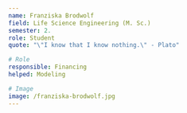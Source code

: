 ```yaml
---
name: Franziska Brodwolf 
field: Life Science Engineering (M. Sc.)
semester: 2.
role: Student
quote: "\"I know that I know nothing.\" - Plato"

# Role
responsible: Financing 
helped: Modeling 

# Image
image: /franziska-brodwolf.jpg
---
```

